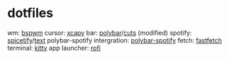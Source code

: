 # dotfiles
wm: [bspwm](https://github.com/baskerville/bspwm)
cursor: [xcapy](https://github.com/skippyr/xcapy)
bar: [polybar](https://github.com/polybar/polybar)/[cuts](https://github.com/adi1090x/polybar-themes) (modified)
spotify: [spicetify](https://github.com/spicetify)/[text](https://github.com/spicetify/spicetify-themes)
polybar-spotify intergration: [polybar-spotify](https://github.com/PrayagS/polybar-spotify)
fetch: [fastfetch](https://github.com/fastfetch-cli/fastfetch)
terminal: [kitty](https://github.com/kovidgoyal/kitty)
app launcher: [rofi](https://github.com/davatorium/rofi)
